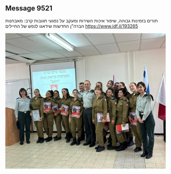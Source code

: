 ## Message 9521

תורים בזמינות גבוהה, שיפור איכות השירות ומעקב על נפגעי תגובות קרב:
מאבחנות הברה"ן החדשות שידאגו לנפש של החיילים
https://www.idf.il/193265⁩

![Photo](9521/9521_photo.jpg)
